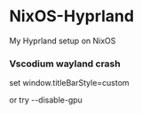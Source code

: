 # NixOS-Hyprland
My Hyprland setup on NixOS

### Vscodium wayland crash
set window.titleBarStyle=custom 

or try --disable-gpu
